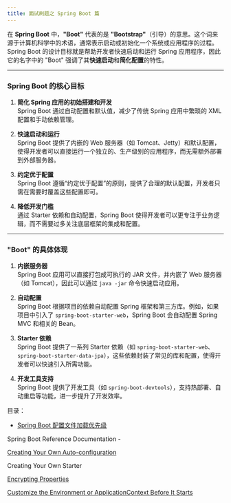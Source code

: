 ```yaml
---
title: 面试刷题之 Spring Boot 篇
---
```


在 **Spring Boot** 中，**"Boot"** 代表的是 **"Bootstrap"**（引导）的意思。这个词来源于计算机科学中的术语，通常表示启动或初始化一个系统或应用程序的过程。Spring Boot 的设计目标就是帮助开发者快速启动和运行 Spring 应用程序，因此它的名字中的 "Boot" 强调了其**快速启动**和**简化配置**的特性。

---

### Spring Boot 的核心目标
1. **简化 Spring 应用的初始搭建和开发**  
   Spring Boot 通过自动配置和默认值，减少了传统 Spring 应用中繁琐的 XML 配置和手动依赖管理。

2. **快速启动和运行**  
   Spring Boot 提供了内嵌的 Web 服务器（如 Tomcat、Jetty）和默认配置，使得开发者可以直接运行一个独立的、生产级别的应用程序，而无需额外部署到外部服务器。

3. **约定优于配置**  
   Spring Boot 遵循“约定优于配置”的原则，提供了合理的默认配置，开发者只需在需要时覆盖这些配置即可。

4. **降低开发门槛**  
   通过 Starter 依赖和自动配置，Spring Boot 使得开发者可以更专注于业务逻辑，而不需要过多关注底层框架的集成和配置。

---

### "Boot" 的具体体现
1. **内嵌服务器**  
   Spring Boot 应用可以直接打包成可执行的 JAR 文件，并内嵌了 Web 服务器（如 Tomcat），因此可以通过 `java -jar` 命令快速启动应用。

2. **自动配置**  
   Spring Boot 根据项目的依赖自动配置 Spring 框架和第三方库。例如，如果项目中引入了 `spring-boot-starter-web`，Spring Boot 会自动配置 Spring MVC 和相关的 Bean。

3. **Starter 依赖**  
   Spring Boot 提供了一系列 Starter 依赖（如 `spring-boot-starter-web`、`spring-boot-starter-data-jpa`），这些依赖封装了常见的库和配置，使得开发者可以快速引入所需功能。

4. **开发工具支持**  
   Spring Boot 提供了开发工具（如 `spring-boot-devtools`），支持热部署、自动重启等功能，进一步提升了开发效率。


目录：

- [Spring Boot 配置文件加载优先级](/series/interview/spring-boot/external-config.md)

Spring Boot Reference Documentation - <Badge type="tip" text="v2.7.18" vertical="middle" />

[Creating Your Own Auto-configuration](https://docs.spring.io/spring-boot/docs/2.7.18/reference/html/features.html#features.developing-auto-configuration)

Creating Your Own Starter



[Encrypting Properties](https://docs.spring.io/spring-boot/docs/2.7.18/reference/html/features.html#features.external-config.encrypting)

[Customize the Environment or ApplicationContext Before It Starts](https://docs.spring.io/spring-boot/docs/2.7.18/reference/html/howto.html#howto.application.customize-the-environment-or-application-context)